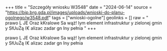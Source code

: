 +++
title = "Szczegóły wniosku W3548"
date = "2024-06-14"
source = "https://bip.brg.gda.pl/images/uploads/wnioski-do-planu-ogolnego/w3548.pdf"
tags = ["wnioski-ogolne"]
geolinks = []
raw = " prawo L JE Oraz kKralowe Sa wąż! lym element infrastruktur y zielonej gmin y SłUuŻą (€ alizac zadar gn Iny pełnia "
+++


prawo L JE Oraz kKralowe Sa wąż! lym element infrastruktur y zielonej gmin y SłUuŻą (€ alizac zadar gn Iny pełnia



